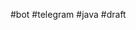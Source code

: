 [](https://github.com/tdlight-team/tdlight-java/blob/master/example/src/main/java/it/tdlight/example/Example.java)

#bot #telegram #java
#draft